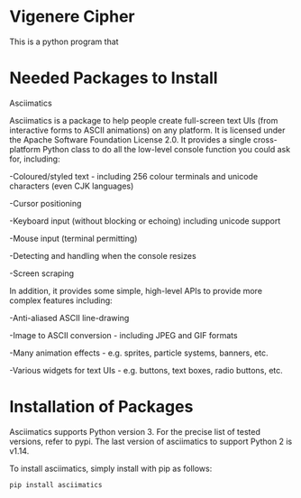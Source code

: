 # Vigenere Cipher
This is a python program that

# Needed Packages to Install
Asciimatics

Asciimatics is a package to help people create full-screen text UIs (from interactive forms to ASCII animations) on any platform. It is licensed under the Apache Software Foundation License 2.0. It provides a single cross-platform Python class to do all the low-level console function you could ask for, including:

-Coloured/styled text - including 256 colour terminals and unicode characters (even CJK languages)

-Cursor positioning

-Keyboard input (without blocking or echoing) including unicode support

-Mouse input (terminal permitting)

-Detecting and handling when the console resizes

-Screen scraping


In addition, it provides some simple, high-level APIs to provide more complex features including:

-Anti-aliased ASCII line-drawing

-Image to ASCII conversion - including JPEG and GIF formats

-Many animation effects - e.g. sprites, particle systems, banners, etc.

-Various widgets for text UIs - e.g. buttons, text boxes, radio buttons, etc.

# Installation of Packages
Asciimatics supports Python version 3. For the precise list of tested versions, refer to pypi. The last version of asciimatics to support Python 2 is v1.14.

To install asciimatics, simply install with pip as follows:
```
pip install asciimatics
```
